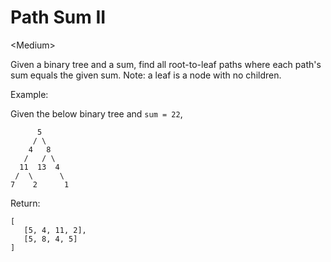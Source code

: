 # Path Sum II

\<Medium>

Given a binary tree and a sum, find all root-to-leaf paths where each path's sum
equals the given sum. Note: a leaf is a node with no children.

Example:

Given the below binary tree and `sum = 22`,
```
      5
     / \
    4   8
   /   / \
  11  13  4
 /  \      \
7    2      1
```
Return:
```
[
   [5, 4, 11, 2],
   [5, 8, 4, 5]
]
```
